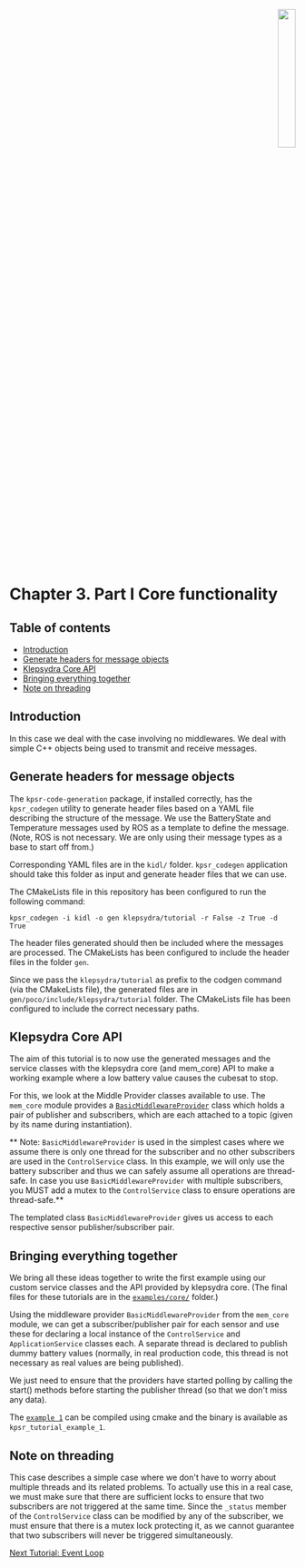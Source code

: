 <p align="right">
  <img width="25%" height="25%"src="../images/klepsydra_logo.jpg">
</p>

# Chapter 3. Part I Core functionality

## Table of contents
* [Introduction](#introduction)
* [Generate headers for message objects](#generate-headers-for-message-objects)
* [Klepsydra Core API](#klepsydra-core-api)
* [Bringing everything together](#bringing-everything-together)
* [Note on threading](#note-on-threading)

<a name="introduction"></a>
## Introduction

In this case we deal with the case involving no middlewares. We deal
with simple C++ objects being used to transmit and receive
messages.

<a name="generate-headers-for-message-objects"></a>
## Generate headers for message objects

The `kpsr-code-generation` package, if installed correctly, has the
`kpsr_codegen` utility to generate header files based on a YAML file
describing the structure of the message. We use the BatteryState and
Temperature messages used by ROS as a template to define the
message. (Note, ROS is not necessary. We are only using their message
types as a base to start off from.)

Corresponding YAML files are in the `kidl/`
folder. `kpsr_codegen` application should take this folder as input
and generate header files that we can use.

The CMakeLists file in this repository has been configured to run the
following command:

```
kpsr_codegen -i kidl -o gen klepsydra/tutorial -r False -z True -d True
```

The header files generated should then be included where the messages
are processed. The CMakeLists has been configured to include the
header files in the folder `gen`.

Since we pass the `klepsydra/tutorial` as prefix to the codgen command
(via the CMakeLists file), the generated files are in
`gen/poco/include/klepsydra/tutorial` folder. The CMakeLists file has
been configured to include the correct necessary paths.

<a name="klepsydra-core-api"></a>
## Klepsydra Core API

The aim of this tutorial is to now use the generated messages and the
service classes with the klepsydra core (and mem_core) API to make a
working example where a low battery value causes the cubesat to stop.

For this, we look at the Middle Provider classes available to use. The
`mem_core` module provides a [`BasicMiddlewareProvider`](https://github.com/klepsydra-technologies/kpsr-core/blob/main/core/modules/mem_mdlw/include/klepsydra/mem_core/basic_middleware_provider.h) class which
holds a pair of publisher and subscribers, which are each attached to
a topic (given by its name during instantiation).

** Note: `BasicMiddlewareProvider` is used in the simplest cases where
we assume there is only one thread for the subscriber and no other
subscribers are used in the `ControlService` class. In this example, we
will only use the battery subscriber and thus we can safely assume all
operations are thread-safe. In case you use `BasicMiddlewareProvider`
with multiple subscribers, you MUST add a mutex to the
`ControlService` class to ensure operations are thread-safe.**

The templated class `BasicMiddlewareProvider` gives us access to each
respective sensor publisher/subscriber pair.

<a name="bringing-everything-together"></a>
## Bringing everything together

We bring all these ideas together to write the first example using our
custom service classes and the API provided by klepsydra core. (The
final files for these tutorials are in the [`examples/core/`](../examples/core/) folder.)

Using the middleware provider `BasicMiddlewareProvider` from the
`mem_core` module, we can get a subscriber/publisher pair for each
sensor and use these for declaring a local instance of the
`ControlService` and `ApplicationService` classes each. A separate
thread is declared to publish dummy battery values (normally, in real
production code, this thread is not necessary as real values are being
published).

We just need to ensure that the providers have started polling by
calling the start() methods before starting the publisher thread (so
that we don't miss any data).

The [`example 1`](../examples/core/src/example1.cpp) can be compiled using cmake and the binary is
available as `kpsr_tutorial_example_1`.

<a name="note-on-threading"></a>
## Note on threading

This case describes a simple case where we don't have to worry about
multiple threads and its related problems. To actually use this in a
real case, we must make sure that there are sufficient locks to ensure
that two subscribers are not triggered at the same time. Since the
`_status` member of the `ControlService` class can be modified by any
of the subscriber, we must ensure that there is a mutex lock
protecting it, as we cannot guarantee that two subscribers will never
be triggered simultaneously.

[Next Tutorial: Event Loop](./chapter3_part2.md)


